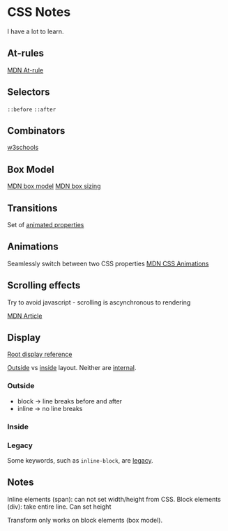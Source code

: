 # CSS Notes

I have a lot to learn.


## At-rules

[MDN At-rule](https://developer.mozilla.org/en-US/docs/Web/CSS/At-rule)


## Selectors

`::before`
`::after`


## Combinators

[w3schools](https://www.w3schools.com/css/css_combinators.asp)


## Box Model

[MDN box model](https://developer.mozilla.org/en-US/docs/Web/CSS/CSS_Box_Model/Introduction_to_the_CSS_box_model)
[MDN box sizing](https://developer.mozilla.org/en-US/docs/Web/CSS/box-sizing)


## Transitions

Set of [animated properties](https://developer.mozilla.org/en-US/docs/Web/CSS/CSS_animated_properties)


## Animations

Seamlessly switch between two CSS properties
[MDN CSS Animations](https://developer.mozilla.org/en-US/docs/Web/CSS/CSS_Animations)


## Scrolling effects

Try to avoid javascript - scrolling is ascynchronous to rendering

[MDN Article](https://developer.mozilla.org/en-US/docs/Mozilla/Performance/Scroll-linked_effects)


## Display

[Root display reference](https://developer.mozilla.org/en-US/docs/Web/CSS/display)

[Outside](https://developer.mozilla.org/en-US/docs/Web/CSS/display-outside) vs [inside](https://developer.mozilla.org/en-US/docs/Web/CSS/display-inside) layout.
Neither are [internal](https://developer.mozilla.org/en-US/docs/Web/CSS/display-internal).

### Outside

  * block -> line breaks before and after
  * inline -> no line breaks


### Inside


### Legacy

Some keywords, such as `inline-block`, are [legacy](https://developer.mozilla.org/en-US/docs/Web/CSS/display-legacy).



## Notes

Inline elements (span): can not set width/height from CSS.
Block elements (div): take entire line. Can set height

Transform only works on block elements (box model).
